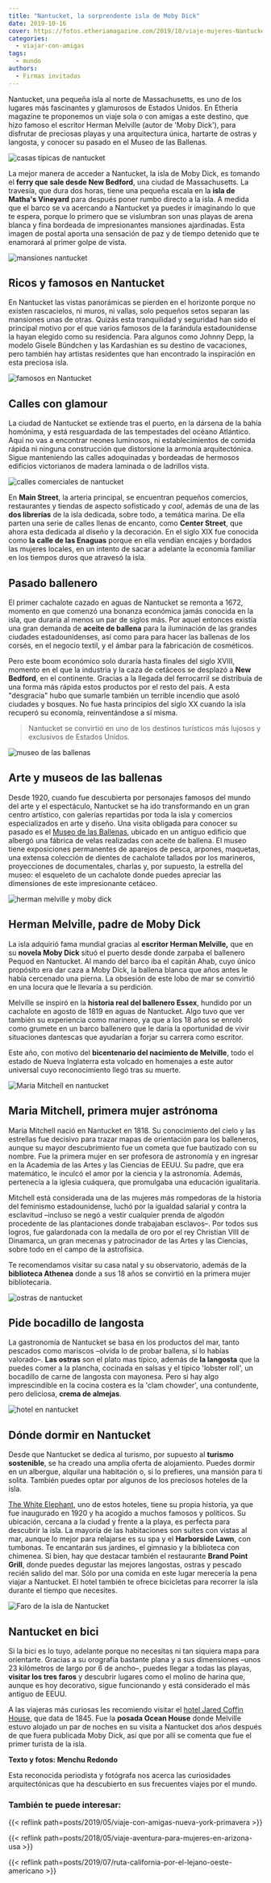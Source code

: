 ```yaml
---
title: "Nantucket, la sorprendente isla de Moby Dick"
date: 2019-10-16
cover: https://fotos.etheriamagazine.com/2019/10/viaje-mujeres-Nantucket.jpg
categories: 
  - viajar-con-amigas
tags: 
  - mundo
authors: 
  - Firmas invitadas
---
```


Nantucket, una pequeña isla al norte de Massachusetts, es uno de los lugares más fascinantes y glamurosos de Estados Unidos. En Etheria magazine te proponemos un viaje sola o con amigas a este destino, que hizo famoso el escritor Herman Melville (autor de 'Moby Dick'), para disfrutar de preciosas playas y una arquitectura única, hartarte de ostras y langosta, y conocer su pasado en el Museo de las Ballenas.

![casas típicas de nantucket](https://fotos.etheriamagazine.com/2019/10/viaje-mujeres-Nantucket.jpg "Vista desde el mar de Nantucket.")

La mejor manera de acceder a Nantucket, la isla de Moby Dick, es tomando el **ferry que 
sale desde New Bedford**, una ciudad de Massachusetts. La travesía, que dura dos horas, 
tiene una pequeña escala en la **isla de Matha's Vineyard** para después poner rumbo 
directo a la isla. A medida que el barco se va acercando a Nantucket ya puedes ir 
imaginando lo que te espera, porque lo primero que se vislumbran son unas playas de 
arena blanca y fina bordeada de impresionantes mansiones ajardinadas. Esta imagen de 
postal aporta una sensación de paz y de tiempo detenido que te enamorará al primer golpe 
de vista. 

![mansiones nantucket](https://fotos.etheriamagazine.com/2019/10/casas-nantucket-viajes-mujeres.jpg "Bonitas viviendas de Nantucket.")

## Ricos y famosos en Nantucket

En Nantucket las vistas panorámicas se pierden en el horizonte porque no existen 
rascacielos, ni muros, ni vallas, solo pequeños setos separan las mansiones unas de 
otras. Quizás esta tranquilidad y seguridad han sido el principal motivo por el que 
varios famosos de la farándula estadounidense la hayan elegido como su residencia. Para 
algunos como Johnny Depp, la modelo Gisele Bündchen y las Kardashian es su destino de 
vacaciones, pero también hay artistas residentes que han encontrado la inspiración en 
esta preciosa isla. 

![famosos en Nantucket](https://fotos.etheriamagazine.com/2019/10/iaje-mujeres-Nantucket-casas-famosos.jpg "Residencia de verano de Robert Horner.")

## Calles con glamour

La ciudad de Nantucket se extiende tras el puerto, en la dársena de la bahía homónima, y 
está resguardada de las tempestades del océano Atlántico. Aquí no vas a encontrar neones 
luminosos, ni establecimientos de comida rápida ni ninguna construcción que distorsione 
la armonía arquitectónica. Sigue manteniendo las calles adoquinadas y bordeadas de 
hermosos edificios victorianos de madera laminada o de ladrillos vista. 

![calles comerciales de nantucket](https://fotos.etheriamagazine.com/2019/10/iaje-mujeres-Nantucket-calle-de-las-enaguas.jpg "Calle de las Enaguas.")

En **Main Street**, la arteria principal, se encuentran pequeños comercios, restaurantes 
y tiendas de aspecto sofisticado y _cool_, además de una de las **dos librerías** de la 
isla dedicada, sobre todo, a temática marina. De ella parten una serie de calles llenas 
de encanto, como **Center Street**, que ahora esta dedicada al diseño y la decoración. 
En el siglo XIX fue conocida como **la calle de las Enaguas** porque en ella vendían 
encajes y bordados las mujeres locales, en un intento de sacar a adelante la economía 
familiar en los tiempos duros que atravesó la isla. 

## Pasado ballenero

El primer cachalote cazado en aguas de Nantucket se remonta a 1672, momento en que 
comenzó una bonanza económica jamás conocida en la isla, que duraría al menos un par de 
siglos más. Por aquel entonces existía una gran demanda de **aceite de ballena** para la 
iluminación de las grandes ciudades estadounidenses, así como para para hacer las 
ballenas de los corsés, en el negocio textil, y el ámbar para la fabricación de 
cosméticos. 

Pero este boom económico solo duraría hasta finales del siglo XVIII, momento en el que 
la industria y la caza de cetáceos se desplazó a **New Bedford**, en el continente. 
Gracias a la llegada del ferrocarril se distribuía de una forma más rápida estos 
productos por el resto del país. A esta "desgracia" hubo que sumarle también un terrible 
incendio que asoló ciudades y bosques. No fue hasta principios del siglo XX cuando la 
isla recuperó su economía, reinventándose a sí misma. 

> Nantucket se convirtió en uno de los destinos turísticos más lujosos y exclusivos de 
> Estados Unidos. 

![museo de las ballenas](https://fotos.etheriamagazine.com/2019/10/iaje-mujeres-Nantucket-museo-ballenas.jpg "Museo de las Ballenas.")

## Arte y museos de las ballenas

Desde 1920, cuando fue descubierta por personajes famosos del mundo del arte y el 
espectáculo, Nantucket se ha ido transformando en un gran centro artístico, con galerías 
repartidas por toda la isla y comercios especializados en arte y diseño. Una visita 
obligada para conocer su pasado es el [Museo de las 
Ballenas](https://nha.org/visit/museums-and-tours/whaling-museum/), ubicado en un 
antiguo edificio que albergó una fábrica de velas realizadas con aceite de ballena. El 
museo tiene exposiciones permanentes de aparejos de pesca, arpones, maquetas, una 
extensa colección de dientes de cachalote tallados por los marineros, proyecciones de 
documentales, charlas y, por supuesto, la estrella del museo: el esqueleto de un 
cachalote donde puedes apreciar las dimensiones de este impresionante cetáceo. 

![herman melville y moby dick](https://fotos.etheriamagazine.com/2019/10/Herman-Melville-moby-dick.jpg "Ilustración del libro Moby Dick y retrato de Herman Melville.")

## Herman Melville, padre de Moby Dick

La isla adquirió fama mundial gracias al **escritor Herman Melville,** que en su 
**novela Moby Dick** situó el puerto desde donde zarpaba el ballenero Pequod en 
Nantucket. Al mando del barco iba el capitán Ahab, cuyo único propósito era dar caza a 
Moby Dick, la ballena blanca que años antes le había cercenado una pierna. La obsesión 
de este lobo de mar se convirtió en una locura que le llevaría a su perdición. 

Melville se inspiró en la **historia real del ballenero Essex**, hundido por un 
cachalote en agosto de 1819 en aguas de Nantucket. Algo tuvo que ver también su 
experiencia como marinero, ya que a los 18 años se enroló como grumete en un barco 
ballenero que le daría la oportunidad de vivir situaciones dantescas que ayudarían a 
forjar su carrera como escritor. 

Este año, con motivo del **bicentenario del nacimiento de Melville**, todo el estado de 
Nueva Inglaterra esta volcado en homenajes a este autor universal cuyo reconocimiento 
llegó tras su muerte. 

![Maria Mitchell en nantucket](https://fotos.etheriamagazine.com/2019/10/maria-mitchell-nantucket-observatorio-biblioteca-atheneum.jpg "Biblioteca, Maria Mitchell y su observatorio astronómico.")

## Maria Mitchell, primera mujer astrónoma

Maria Mitchell nació en Nantucket en 1818. Su conocimiento del cielo y las estrellas fue 
decisivo para trazar mapas de orientación para los balleneros, aunque su mayor 
descubrimiento fue un cometa que fue bautizado con su nombre. Fue la primera mujer en 
ser profesora de astronomía y en ingresar en la Academia de las Artes y las Ciencias de 
EEUU. Su padre, que era matemático, le inculcó el amor por la ciencia y la astronomía. 
Además, pertenecía a la iglesia cuáquera, que promulgaba una educación igualitaria. 

Mitchell está considerada una de las mujeres más rompedoras de la historia del feminismo 
estadounidense, luchó por la igualdad salarial y contra la esclavitud –incluso se negó a 
vestir cualquier prenda de algodón procedente de las plantaciones donde trabajaban 
esclavos–. Por todos sus logros, fue galardonada con la medalla de oro por el rey 
Christian VIII de Dinamarca, un gran mecenas y patrocinador de las Artes y las Ciencias, 
sobre todo en el campo de la astrofísica. 

Te recomendamos visitar su casa natal y su observatorio, además de la **biblioteca 
Athenea** donde a sus 18 años se convirtió en la primera mujer bibliotecaria. 

![ostras de nantucket](https://fotos.etheriamagazine.com/2019/10/ostras-nantucket.jpg "Los productos del mar son los protagonistas de la cocina de la isla.")

## Pide bocadillo de langosta

La gastronomía de Nantucket se basa en los productos del mar, tanto pescados como 
mariscos –olvida lo de probar ballena, si lo habías valorado–. **Las ostras** son el 
plato mas típico, además de **la langosta** que la puedes comer a la plancha, cocinada 
en salsas y el típico 'lobster roll', un bocadillo de carne de langosta con mayonesa. 
Pero si hay algo imprescindible en la cocina costera es la 'clam chowder', una 
contundente, pero deliciosa, **crema de almejas**. 

![hotel en nantucket](https://fotos.etheriamagazine.com/2019/10/biblioteca-hotel-white-elephant.jpg "Acogedora biblioteca del hotel White Elephant.")

## Dónde dormir en Nantucket

Desde que Nantucket se dedica al turismo, por supuesto al **turismo sostenible**, se ha 
creado una amplia oferta de alojamiento. Puedes dormir en un albergue, alquilar una 
habitación o, si lo prefieres, una mansión para ti solita. También puedes optar por 
algunos de los preciosos hoteles de la isla. 

[The White Elephant](https://www.whiteelephantnantucket.com/), uno de estos hoteles, 
tiene su propia historia, ya que fue inaugurado en 1920 y ha acogido a muchos famosos y 
políticos. Su ubicación, cercana a la ciudad y frente a la playa, es perfecta para 
descubrir la isla. La mayoría de las habitaciones son suites con vistas al mar, aunque 
lo mejor para relajarse es su spa y el **Harborside Lawn**, con tumbonas. Te encantarán 
sus jardines, el gimnasio y la biblioteca con chimenea. Si bien, hay que destacar 
también el restaurante **Brand Point Grill**, donde puedes degustar las mejores 
langostas, ostras y pescado recién salido del mar. Sólo por una comida en este lugar 
merecería la pena viajar a Nantucket. El hotel también te ofrece bicicletas para 
recorrer la isla durante el tiempo que necesites. 

![Faro de la isla de Nantucket](https://fotos.etheriamagazine.com/2019/10/viaje-isla-nantucket-faro-great-point.jpg "Faro de la isla de Nantucket.")

## Nantucket en bici

Si la bici es lo tuyo, adelante porque no necesitas ni tan siquiera mapa para 
orientarte. Gracias a su orografía bastante plana y a sus dimensiones –unos 23 
kilómetros de largo por 6 de ancho–, puedes llegar a todas las playas, **visitar los 
tres faros** y descubrir lugares como el molino de harina que, aunque es hoy decorativo, 
sigue funcionando y está considerado el más antiguo de EEUU. 

A las viajeras más curiosas les recomiendo visitar el [hotel Jared Coffin 
House](https://www.jaredcoffinhouse.com/), que data de 1845. Fue la **posada Ocean 
House** donde Melville estuvo alojado un par de noches en su visita a Nantucket dos años 
después de que fuera publicada Moby Dick, así que por allí se comenta que fue el primer 
turista de la isla. 

**Texto y fotos: Menchu Redondo** 

Esta reconocida periodista y fotógrafa nos acerca las curiosidades arquitectónicas que 
ha descubierto en sus frecuentes viajes por el mundo. 

### También te puede interesar:

{{< reflink path=posts/2019/05/viaje-con-amigas-nueva-york-primavera >}} 

{{< reflink path=posts/2018/05/viaje-aventura-para-mujeres-en-arizona-usa >}} 

{{< reflink path=posts/2019/07/ruta-california-por-el-lejano-oeste-americano >}}
